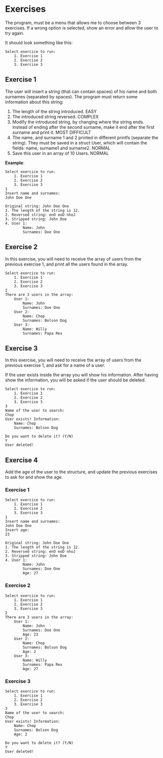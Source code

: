 # Exercises

The program, must be a menu that allows me to choose between 3 exercises. 
If a wrong option is selected, show an error and allow the user to try again.

It should look something like this: 
```
Select exercice to run:
    1. Exercise 1
    2. Exercise 2
    3. Exercise 3
```

## Exercise 1
The user will insert a string (that can contain spaces) of his name and both surnames (separated by spaces). The program must return some information about this string:
    
1. The length of the string introduced. EASY
2. The introduced string reversed. COMPLEX
3. Modify the introduced string, by changing where the string ends. Instead of ending after the second surname, make it end after the first surname and print it. MOST DIFFICULT
4. The name, and surname 1 and 2 printed in different printfs (separate the string). They must be saved in a struct User, which will contain the fields: name, surname1 and surname2. NORMAL
5. Save this user in an array of 10 Users. NORMAL

**Example**:

```
Select exercice to run:
    1. Exercise 1
    2. Exercise 2
    3. Exercise 3
1
Insert name and surnames:
John Doe One

Original string: John Doe One
1. The length of the string is 12.
2. Reversed string: enO eoD nhoJ
3. Stripped string: John Doe
4. User 1: 
        Name: John
        Surnames: Doe One
```

## Exercise 2
In this exercise, you will need to receive the array of users from the previous exercise 1, and print all the users found in the array.

```
Select exercice to run:
    1. Exercise 1
    2. Exercise 2
    3. Exercise 3
2
There are 3 users in the array:
    User 1: 
        Name: John
        Surnames: Doe One
    User 2: 
        Name: Chop
        Surnames: Bolson Dog
    User 3: 
        Name: Willy
        Surnames: Papa Rex
```

## Exercise 3

In this exercise, you will need to receive the array of users from the previous exercise 1, and ask for a name of a user. 

If the user exists inside the array you will show his information. After having show the information, you will be asked if the user should be deleted.

```
Select exercice to run:
    1. Exercise 1
    2. Exercise 2
    3. Exercise 3
3
Name of the user to search:
Chop
User exists! Information:
    Name: Chop
    Surnames: Bolson Dog

Do you want to delete it? (Y/N)
Y
User deleted!
```

## Exercise 4

Add the age of the user to the structure, and update the previous exercises to ask for and show the age. 

### Exercise 1
```
Select exercice to run:
    1. Exercise 1
    2. Exercise 2
    3. Exercise 3
1
Insert name and surnames:
John Doe One
Insert age:
23

Original string: John Doe One
1. The length of the string is 12.
2. Reversed string: enO eoD nhoJ
3. Stripped string: John Doe
4. User 1: 
        Name: John
        Surnames: Doe One
        Age: 27
```

### Exercise 2
```
Select exercice to run:
    1. Exercise 1
    2. Exercise 2
    3. Exercise 3
2
There are 3 users in the array:
    User 1: 
        Name: John
        Surnames: Doe One
        Age: 23
    User 2: 
        Name: Chop
        Surnames: Bolson Dog
        Age: 2
    User 3: 
        Name: Willy
        Surnames: Papa Rex
        Age: 27
```

### Exercise 3
```
Select exercice to run:
    1. Exercise 1
    2. Exercise 2
    3. Exercise 3
3
Name of the user to search:
Chop
User exists! Information:
    Name: Chop
    Surnames: Bolson Dog
    Age: 2

Do you want to delete it? (Y/N)
Y
User deleted!
```
